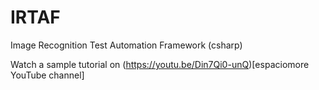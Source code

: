 # IRTAF
Image Recognition Test Automation Framework (csharp)

Watch a sample tutorial on (https://youtu.be/Din7Qi0-unQ)[espaciomore YouTube channel]
